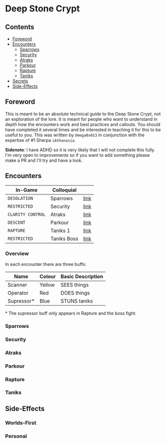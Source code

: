 # Deep Stone Crypt

## Contents

- [Foreword](#foreword)
- [Encounters](#encounters)
  - [Sparrows](#sparrows)
  - [Security](#security)
  - [Atraks](#atraks)
  - [Parkour](#parkour)
  - [Rapture](#rapture)
  - [Taniks](#taniks)
- [Secrets](#secrets)
- [Side-Effects](#side-effects)

## Foreword

This is meant to be an absolute technical guide to the Deep Stone Crypt, not an exploration of the lore. It is meant for people who want to understand in depth how the encounters work and best practices and callouts. You should have completed it several times and be interested in teaching it for this to be useful to you. This was written by `Omega0x013` in conjunction with the expertise of #1 Sherpa `iAthanasia`.

**Sidenote**: I have ADHD so it is very likely that I will not complete this fully. I'm very open to improvements so if you want to add something please make a PR and I'll try and have a look.

## Encounters

| **In-Game**       | **Colloquial** |                   |
|-------------------|----------------|-------------------|
| `DESOLATION`      | Sparrows       | [link](#sparrows) |
| `RESTRICTED`      | Security       | [link](#security) |
| `CLARITY CONTROL` | Atraks         | [link](#atraks)   |
| `DESCENT`         | Parkour        | [link](#parkour)  |
| `RAPTURE`         | Taniks 1       | [link](#rapture)  |
| `RESTRICTED`      | Taniks Boss    | [link](#taniks)   |

### Overview

In each encounter there are three buffs:

| Name       | Colour | Basic Description |
|------------|--------|-------------------|
| Scanner    | Yellow | SEES things       |
| Operator   | Red    | DOES things       |
| Supressor* | Blue   | STUNS taniks      |

\* The supressor buff only appears in Rapture and the boss fight.

### Sparrows

### Security

### Atraks

### Parkour

### Rapture

### Taniks


## Side-Effects

### Worlds-First

### Personal
